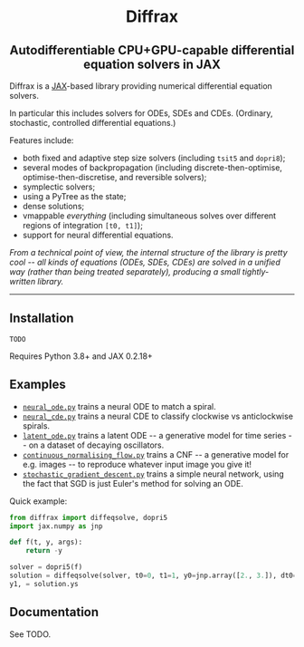 <h1 align='center'>Diffrax</h1>
<h2 align='center'>Autodifferentiable CPU+GPU-capable differential equation solvers in JAX</h2>

Diffrax is a [JAX](https://github.com/google/jax)-based library providing numerical differential equation solvers.

In particular this includes solvers for ODEs, SDEs and CDEs. (Ordinary, stochastic, controlled differential equations.)

Features include:
- both fixed and adaptive step size solvers (including `tsit5` and `dopri8`);
- several modes of backpropagation (including discrete-then-optimise, optimise-then-discretise, and reversible solvers);
- symplectic solvers;
- using a PyTree as the state;
- dense solutions;
- vmappable _everything_ (including simultaneous solves over different regions of integration `[t0, t1]`);
- support for neural differential equations.

_From a technical point of view, the internal structure of the library is pretty cool -- all kinds of equations (ODEs, SDEs, CDEs) are solved in a unified way (rather than being treated separately), producing a small tightly-written library._

---

## Installation

```
TODO
```
Requires Python 3.8+ and JAX 0.2.18+

## Examples

- [`neural_ode.py`](./examples/neural_ode.py) trains a neural ODE to match a spiral.
- [`neural_cde.py`](./examples/neural_cde.py) trains a neural CDE to classify clockwise vs anticlockwise spirals.
- [`latent_ode.py`](./examples/latent_ode.py) trains a latent ODE -- a generative model for time series -- on a dataset of decaying oscillators.
- [`continuous_normalising_flow.py`](./examples/continuous_normalising_flow.py) trains a CNF -- a generative model for e.g. images -- to reproduce whatever input image you give it!
- [`stochastic_gradient_descent.py`](./examples/stochastic_gradient_descent.py) trains a simple neural network, using the fact that SGD is just Euler's method for solving an ODE.

Quick example:
```python
from diffrax import diffeqsolve, dopri5
import jax.numpy as jnp

def f(t, y, args):
    return -y

solver = dopri5(f)
solution = diffeqsolve(solver, t0=0, t1=1, y0=jnp.array([2., 3.]), dt0=0.1)
y1, = solution.ys
```

## Documentation

See TODO.
